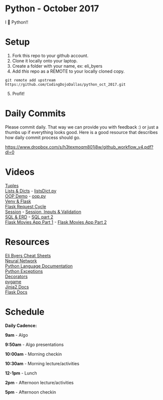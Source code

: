 Python - October 2017
====================
I :snake: Python!!

# Setup
 1. Fork this repo to your github account.
 2. Clone it locally onto your laptop.
 3. Create a folder with your name, ex: eli_byers
 4. Add *this* repo as a REMOTE to your locally cloned copy.
 ```
 git remote add upstream https://github.com/CodingDojoDallas/python_oct_2017.git
 ```
 5. Profit!
 
# Daily Commits

Please commit daily. That way we can provide you with feedback :) or just a thumbs up if everything looks good. Here is a good resource that describes how daily commit process should go.

https://www.dropbox.com/s/h3texmoqm801j8w/github_workflow_v4.pdf?dl=0

# Videos
[Tuples](https://youtu.be/4gZ9j7Sa41A)<br>
[Lists & Dicts](https://youtu.be/O6rBIfDa2mE) \- [listsDict.py](files/listDict.py)<br>
[OOP Demo](https://youtu.be/jPTmGJghqqU) \- [oop.py](files/oop.py)<br>
[Venv & Flask](https://youtu.be/HPMYjfq55uU)<br>
[Flask Request Cycle](https://youtu.be/BN8-QE1xOrQ)<br>
[Session](https://youtu.be/69cjBorGHV4) \- [Session, Inputs & Validation](https://youtu.be/fPW86BvngsM)<br>
[SQL & ERD](https://youtu.be/dZdeWaciwjo) \- [SQL part 2](https://youtu.be/FzuHhBf__8w) <br>
[Flask Movies App Part 1](https://youtu.be/u00l82iNiKM) \- [Flask Movies App Part 2](https://youtu.be/-5lvYD1dyA8)<br>


# Resources
[Eli Byers Cheat Sheets](https://github.com/eli-byers/Cheat_Sheets)<br>
[Neural Network](https://medium.com/technology-invention-and-more/how-to-build-a-simple-neural-network-in-9-lines-of-python-code-cc8f23647ca1)<br>
[Python Language Documentation](https://docs.python.org/2/reference/index.html) <br>
[Python Exceptions](https://docs.python.org/2/library/exceptions.html)<br>
[Decorators](https://wiki.python.org/moin/PythonDecorators)<br>
[pygame](https://www.pygame.org/)<br>
[Jinja2 Docs](http://jinja.pocoo.org/docs/2.9/)<br>
[Flask Docs](http://flask.pocoo.org/docs/0.12/)<br>


# Schedule

**Daily Cadence:**

**9am** - Algo

**9:50am** - Algo presentations

**10:00am** - Morning checkin

**10:30am** - Morning lecture/activities

**12-1pm** - Lunch

**2pm** - Afternoon lecture/activities

**5pm** - Afternoon checkin
